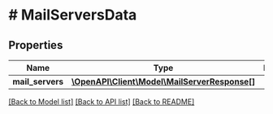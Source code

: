 # # MailServersData

## Properties

Name | Type | Description | Notes
------------ | ------------- | ------------- | -------------
**mail_servers** | [**\OpenAPI\Client\Model\MailServerResponse[]**](MailServerResponse.md) |  | [optional]

[[Back to Model list]](../../README.md#models) [[Back to API list]](../../README.md#endpoints) [[Back to README]](../../README.md)
